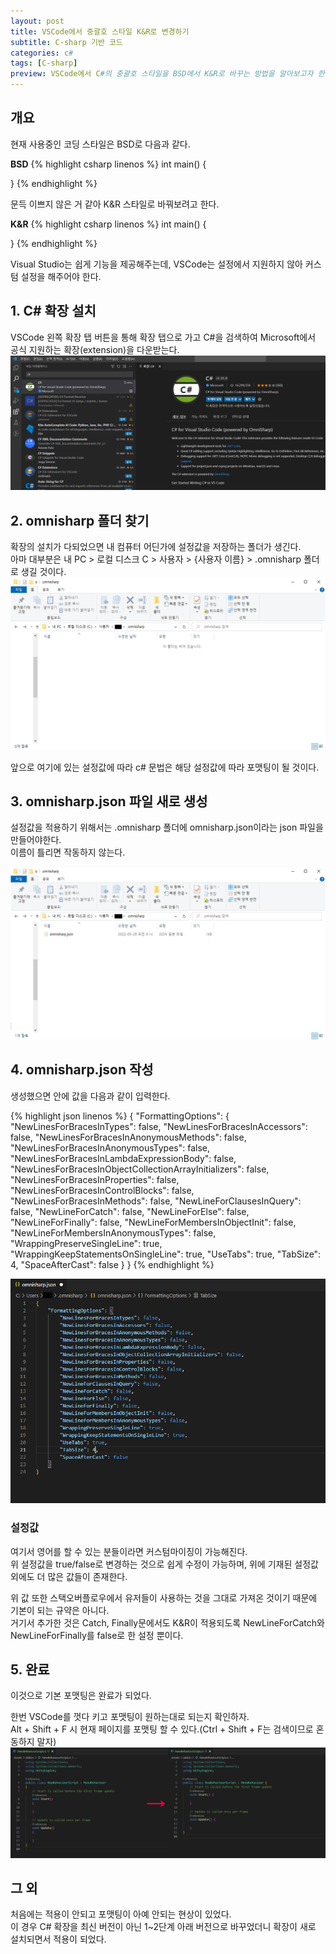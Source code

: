 ```yaml
---
layout: post
title: VSCode에서 중괄호 스타일 K&R로 변경하기
subtitle: C-sharp 기반 코드 
categories: c#
tags: [C-sharp]
preview: VSCode에서 C#의 중괄호 스타일을 BSD에서 K&R로 바꾸는 방법을 알아보고자 한다.
---
```


## 개요

현재 사용중인 코딩 스타일은 BSD로 다음과 같다.

**BSD**
{% highlight csharp linenos %}
int main() 
{

}
{% endhighlight %}

문득 이쁘지 않은 거 같아 K&R 스타일로 바꿔보려고 한다.

**K&R**
{% highlight csharp linenos %}
int main() {

}
{% endhighlight %}

Visual Studio는 쉽게 기능을 제공해주는데, VSCode는 설정에서 지원하지 않아 커스텀 설정을 해주어야 한다.


## 1. C# 확장 설치
VSCode 왼쪽 확장 탭 버튼을 통해 확장 탭으로 가고 C#을 검색하여 Microsoft에서 공식 지원하는 확장(extension)을 다운받는다.  
![Image](/assets/images/posts/KnR/vscode.png)


## 2. omnisharp 폴더 찾기
확장의 설치가 다되었으면 내 컴퓨터 어딘가에 설정값을 저장하는 폴더가 생긴다.  
아마 대부분은 내 PC > 로컬 디스크 C > 사용자 > {사용자 이름} > .omnisharp 폴더로 생길 것이다.
![Image](/assets/images/posts/KnR/omnisharp_folder.png)

앞으로 여기에 있는 설정값에 따라 c# 문법은 해당 설정값에 따라 포맷팅이 될 것이다.

## 3. omnisharp.json 파일 새로 생성
설정값을 적용하기 위해서는 .omnisharp 폴더에 omnisharp.json이라는 json 파일을 만들어야한다.  
이름이 틀리면 작동하지 않는다.

![Image](/assets/images/posts/KnR/omnisharp_text.png)


## 4. omnisharp.json 작성
생성했으면 안에 값을 다음과 같이 입력한다.  

{% highlight json linenos %}
{
    "FormattingOptions": {
      "NewLinesForBracesInTypes": false,
      "NewLinesForBracesInAccessors": false,
      "NewLinesForBracesInAnonymousMethods": false,
      "NewLinesForBracesInAnonymousTypes": false,
      "NewLinesForBracesInLambdaExpressionBody": false,
      "NewLinesForBracesInObjectCollectionArrayInitializers": false,
      "NewLinesForBracesInProperties": false,
      "NewLinesForBracesInControlBlocks": false,
      "NewLinesForBracesInMethods": false,
      "NewLineForClausesInQuery": false,
      "NewLineForCatch": false,
      "NewLineForElse": false,
      "NewLineForFinally": false,
      "NewLineForMembersInObjectInit": false,
      "NewLineForMembersInAnonymousTypes": false,
      "WrappingPreserveSingleLine": true,
      "WrappingKeepStatementsOnSingleLine": true,
      "UseTabs": true,
      "TabSize": 4,
      "SpaceAfterCast": false
    }
}
{% endhighlight %}

![Image](/assets/images/posts/KnR/omnisharp_info.png)

### 설정값
여기서 영어를 할 수 있는 분들이라면 커스텀마이징이 가능해진다.  
위 설정값을 true/false로 변경하는 것으로 쉽게 수정이 가능하며, 위에 기재된 설정값 외에도 더 많은 값들이 존재한다.

위 값 또한 스택오버플로우에서 유저들이 사용하는 것을 그대로 가져온 것이기 때문에 기본이 되는 규약은 아니다.  
거기서 추가한 것은 Catch, Finally문에서도 K&R이 적용되도록 NewLineForCatch와 NewLineForFinally를 false로 한 설정 뿐이다.

## 5. 완료
이것으로 기본 포맷팅은 완료가 되었다.

한번 VSCode를 껏다 키고 포맷팅이 원하는대로 되는지 확인하자.  
Alt + Shift + F 시 현재 페이지를 포맷팅 할 수 있다.(Ctrl + Shift + F는 검색이므로 혼동하지 말자)
![Image](/assets/images/posts/KnR/before_after.png)

## 그 외
처음에는 적용이 안되고 포맷팅이 아예 안되는 현상이 있었다.  
이 경우 C# 확장을 최신 버전이 아닌 1~2단계 아래 버전으로 바꾸었더니 확장이 새로 설치되면서 적용이 되었다.
